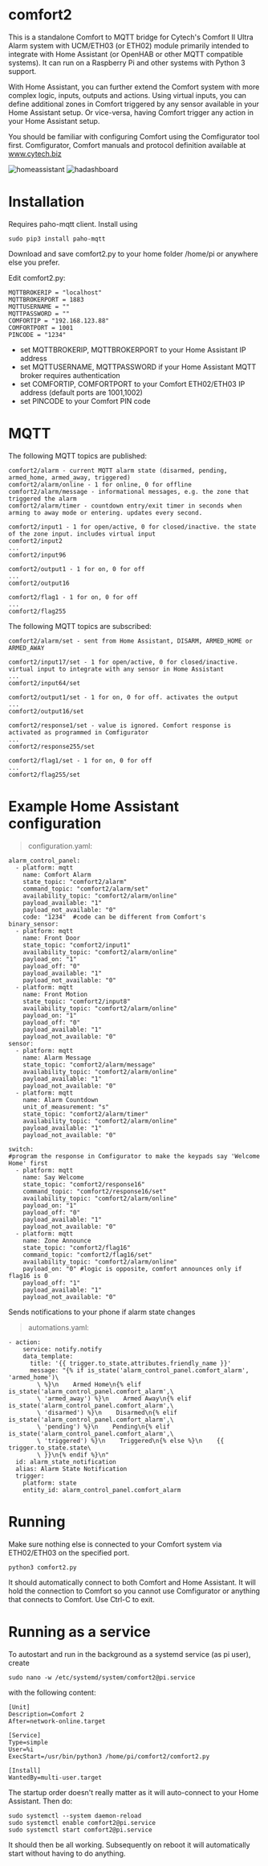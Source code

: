 # comfort2

This is a standalone Comfort to MQTT bridge for Cytech's Comfort II Ultra Alarm system with UCM/ETH03 (or ETH02) module primarily intended to integrate with Home Assistant (or OpenHAB or other MQTT compatible systems). It can run on a Raspberry Pi and other systems with Python 3 support.

With Home Assistant, you can further extend the Comfort system with more complex logic, inputs, outputs and actions. Using virtual inputs, you can define additional zones in Comfort triggered by any sensor available in your Home Assistant setup. Or vice-versa, having Comfort trigger any action in your Home Assistant setup.

You should be familiar with configuring Comfort using the Comfigurator tool first. Comfigurator, Comfort manuals and protocol definition available at www.cytech.biz

![homeassistant](homeassistant.png)
![hadashboard](hadashboard.png)

# Installation

Requires paho-mqtt client. Install using
```
sudo pip3 install paho-mqtt
```

Download and save comfort2.py to your home folder /home/pi or anywhere else you prefer.

Edit comfort2.py:
```
MQTTBROKERIP = "localhost"
MQTTBROKERPORT = 1883
MQTTUSERNAME = ""
MQTTPASSWORD = ""
COMFORTIP = "192.168.123.88"
COMFORTPORT = 1001
PINCODE = "1234"
```
- set MQTTBROKERIP, MQTTBROKERPORT to your Home Assistant IP address
- set MQTTUSERNAME, MQTTPASSWORD if your Home Assistant MQTT broker requires authentication
- set COMFORTIP, COMFORTPORT to your Comfort ETH02/ETH03 IP address (default ports are 1001,1002)
- set PINCODE to your Comfort PIN code

# MQTT

The following MQTT topics are published:
```
comfort2/alarm - current MQTT alarm state (disarmed, pending, armed_home, armed_away, triggered)
comfort2/alarm/online - 1 for online, 0 for offline
comfort2/alarm/message - informational messages, e.g. the zone that triggered the alarm
comfort2/alarm/timer - countdown entry/exit timer in seconds when arming to away mode or entering. updates every second.

comfort2/input1 - 1 for open/active, 0 for closed/inactive. the state of the zone input. includes virtual input
comfort2/input2
...
comfort2/input96

comfort2/output1 - 1 for on, 0 for off
...
comfort2/output16

comfort2/flag1 - 1 for on, 0 for off
...
comfort2/flag255
```

The following MQTT topics are subscribed:
```
comfort2/alarm/set - sent from Home Assistant, DISARM, ARMED_HOME or ARMED_AWAY

comfort2/input17/set - 1 for open/active, 0 for closed/inactive. virtual input to integrate with any sensor in Home Assistant
...
comfort2/input64/set

comfort2/output1/set - 1 for on, 0 for off. activates the output
...
comfort2/output16/set

comfort2/response1/set - value is ignored. Comfort response is activated as programmed in Comfigurator
...
comfort2/response255/set

comfort2/flag1/set - 1 for on, 0 for off
...
comfort2/flag255/set
```

# Example Home Assistant configuration
> configuration.yaml:
```
alarm_control_panel:
  - platform: mqtt
    name: Comfort Alarm
    state_topic: "comfort2/alarm"
    command_topic: "comfort2/alarm/set"
    availability_topic: "comfort2/alarm/online"
    payload_available: "1"
    payload_not_available: "0"
    code: "1234"  #code can be different from Comfort's
binary_sensor:
  - platform: mqtt
    name: Front Door
    state_topic: "comfort2/input1"
    availability_topic: "comfort2/alarm/online"
    payload_on: "1"
    payload_off: "0"
    payload_available: "1"
    payload_not_available: "0"    
  - platform: mqtt
    name: Front Motion
    state_topic: "comfort2/input8"
    availability_topic: "comfort2/alarm/online"
    payload_on: "1"
    payload_off: "0"
    payload_available: "1"
    payload_not_available: "0"
sensor:
  - platform: mqtt
    name: Alarm Message
    state_topic: "comfort2/alarm/message"
    availability_topic: "comfort2/alarm/online"
    payload_available: "1"
    payload_not_available: "0"
  - platform: mqtt
    name: Alarm Countdown
    unit_of_measurement: "s"
    state_topic: "comfort2/alarm/timer"
    availability_topic: "comfort2/alarm/online"
    payload_available: "1"
    payload_not_available: "0"
    
switch:
#program the response in Comfigurator to make the keypads say 'Welcome Home' first
  - platform: mqtt
    name: Say Welcome 
    state_topic: "comfort2/response16"
    command_topic: "comfort2/response16/set"
    availability_topic: "comfort2/alarm/online"
    payload_on: "1"
    payload_off: "0"
    payload_available: "1"
    payload_not_available: "0"
  - platform: mqtt
    name: Zone Announce
    state_topic: "comfort2/flag16"
    command_topic: "comfort2/flag16/set"
    availability_topic: "comfort2/alarm/online"
    payload_on: "0" #logic is opposite, comfort announces only if flag16 is 0
    payload_off: "1"
    payload_available: "1"
    payload_not_available: "0"
```

Sends notifications to your phone if alarm state changes
> automations.yaml:
```
- action:
    service: notify.notify
    data_template:
      title: '{{ trigger.to_state.attributes.friendly_name }}'
      message: "{% if is_state('alarm_control_panel.comfort_alarm', 'armed_home')\
        \ %}\n    Armed Home\n{% elif is_state('alarm_control_panel.comfort_alarm',\
        \ 'armed_away') %}\n    Armed Away\n{% elif is_state('alarm_control_panel.comfort_alarm',\
        \ 'disarmed') %}\n    Disarmed\n{% elif is_state('alarm_control_panel.comfort_alarm',\
        \ 'pending') %}\n    Pending\n{% elif is_state('alarm_control_panel.comfort_alarm',\
        \ 'triggered') %}\n    Triggered\n{% else %}\n    {{ trigger.to_state.state\
        \ }}\n{% endif %}\n"
  id: alarm_state_notification
  alias: Alarm State Notification
  trigger:
    platform: state
    entity_id: alarm_control_panel.comfort_alarm
```
# Running

Make sure nothing else is connected to your Comfort system via ETH02/ETH03 on the specified port.
```
python3 comfort2.py
```
It should automatically connect to both Comfort and Home Assistant. It will hold the connection to Comfort so you cannot use Comfigurator or anything that connects to Comfort. Use Ctrl-C to exit.

# Running as a service

To autostart and run in the background as a systemd service (as pi user), create
```
sudo nano -w /etc/systemd/system/comfort2@pi.service
```
with the following content:
```
[Unit]
Description=Comfort 2
After=network-online.target

[Service]
Type=simple
User=%i
ExecStart=/usr/bin/python3 /home/pi/comfort2/comfort2.py

[Install]
WantedBy=multi-user.target
```

The startup order doesn't really matter as it will auto-connect to your Home Assistant. Then do:

```
sudo systemctl --system daemon-reload
sudo systemctl enable comfort2@pi.service
sudo systemctl start comfort2@pi.service
```

It should then be all working. Subsequently on reboot it will automatically start without having to do anything.
